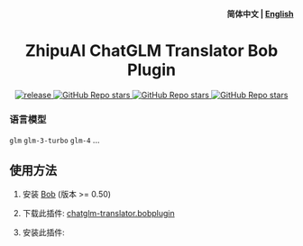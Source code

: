 <h4 align="right">
  <strong>简体中文</strong> | <a href="https://github.com/whymeta/bob-plugin-chatglm-translator/blob/main/docs/README_EN.md">English</a>
</h4>

<div>
  <h1 align="center">ZhipuAI ChatGLM Translator Bob Plugin</h1>
  <p align="center">
    <a href="https://github.com/whymeta/bob-plugin-chatglm-translator/releases" target="_blank">
        <img src="https://github.com/whymeta/bob-plugin-chatglm-translator/actions/workflows/release.yaml/badge.svg" alt="release">
    </a>
    <a href="https://github.com/whymeta/bob-plugin-chatglm-translator/releases">
        <img alt="GitHub Repo stars" src="https://img.shields.io/github/stars/whymeta/bob-plugin-chatglm-translator?style=flat">
    </a>
    <a href="https://github.com/whymeta/bob-plugin-chatglm-translator/releases">
        <img alt="GitHub Repo stars" src="https://img.shields.io/badge/openai-Bob-brightgreen?style=flat">
    </a>
    <a href="https://github.com/whymeta/bob-plugin-chatglm-translator/releases">
        <img alt="GitHub Repo stars" src="https://img.shields.io/badge/langurage-JavaScript-brightgreen?style=flat&color=blue">
    </a>
  </p>
</div>

### 语言模型

`glm` `glm-3-turbo` `glm-4` ...

## 使用方法

1. 安装 [Bob](https://bobtranslate.com/guide/#%E5%AE%89%E8%A3%85) (版本 >= 0.50)

2. 下载此插件: [chatglm-translator.bobplugin](https://github.com/whymeta/bob-plugin-chatglm-translator/releases/latest)

3. 安装此插件:
